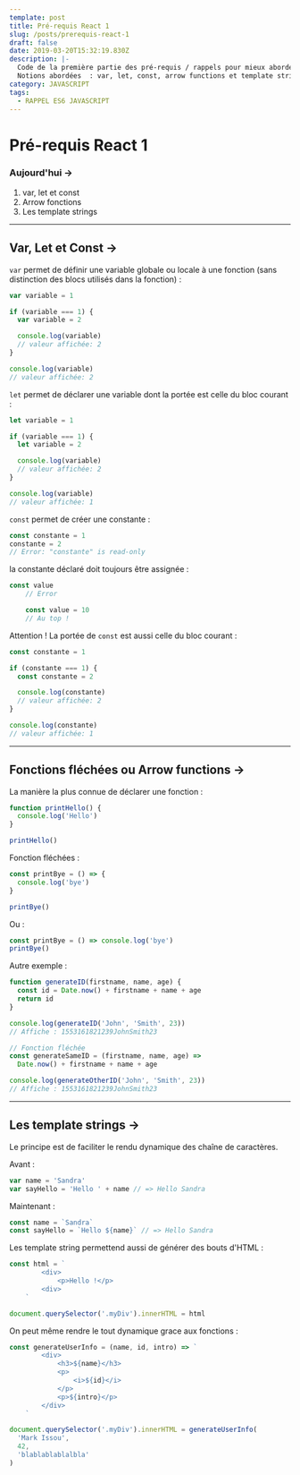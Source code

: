 ```yaml
---
template: post
title: Pré-requis React 1
slug: /posts/prerequis-react-1
draft: false
date: 2019-03-20T15:32:19.830Z
description: |-
  Code de la première partie des pré-requis / rappels pour mieux aborder React.
  Notions abordées  : var, let, const, arrow functions et template strings
category: JAVASCRIPT
tags:
  - RAPPEL ES6 JAVASCRIPT
---
```

# Pré-requis React 1

### Aujourd'hui →

1. var, let et const
2. Arrow fonctions
3. Les template strings

---

## Var, Let et Const →

`var` permet de définir une variable globale ou locale à une fonction (sans distinction des blocs utilisés dans la fonction) :

```javascript
var variable = 1

if (variable === 1) {
  var variable = 2

  console.log(variable)
  // valeur affichée: 2
}

console.log(variable)
// valeur affichée: 2
```

`let` permet de déclarer une variable dont la portée est celle du bloc courant :

```javascript
let variable = 1

if (variable === 1) {
  let variable = 2

  console.log(variable)
  // valeur affichée: 2
}

console.log(variable)
// valeur affichée: 1
```

`const` permet de créer une constante :

```javascript
const constante = 1
constante = 2
// Error: "constante" is read-only
```

la constante déclaré doit toujours être assignée :

```javascript
const value
    // Error

    const value = 10
    // Au top !
```

Attention ! La portée de `const` est aussi celle du bloc courant :

```javascript
const constante = 1

if (constante === 1) {
  const constante = 2

  console.log(constante)
  // valeur affichée: 2
}

console.log(constante)
// valeur affichée: 1
```

---

## Fonctions fléchées ou Arrow functions →

La manière la plus connue de déclarer une fonction :

```javascript
function printHello() {
  console.log('Hello')
}

printHello()
```

Fonction fléchées :

```javascript
const printBye = () => {
  console.log('bye')
}

printBye()
```

Ou :

```javascript
const printBye = () => console.log('bye')
printBye()
```

Autre exemple :

```javascript
function generateID(firstname, name, age) {
  const id = Date.now() + firstname + name + age
  return id
}

console.log(generateID('John', 'Smith', 23))
// Affiche : 1553161821239JohnSmith23

// Fonction fléchée
const generateSameID = (firstname, name, age) =>
  Date.now() + firstname + name + age

console.log(generateOtherID('John', 'Smith', 23))
// Affiche : 1553161821239JohnSmith23
```

---

## Les template strings →

Le principe est de faciliter le rendu dynamique des chaîne de caractères.

Avant :

```javascript
var name = 'Sandra'
var sayHello = 'Hello ' + name // => Hello Sandra
```

Maintenant :

```javascript
const name = `Sandra`
const sayHello = `Hello ${name}` // => Hello Sandra
```

Les template string permettend aussi de générer des bouts d'HTML :

```javascript
const html = `
    	<div>
    		<p>Hello !</p>
    	<div>
    `

document.querySelector('.myDiv').innerHTML = html
```

On peut même rendre le tout dynamique grace aux fonctions :

```javascript
const generateUserInfo = (name, id, intro) => `
    	<div>
    		<h3>${name}</h3>
    		<p>
    			<i>${id}</i>
    		</p>
    		<p>${intro}</p>
    	</div>
    `

document.querySelector('.myDiv').innerHTML = generateUserInfo(
  'Mark Issou',
  42,
  'blablablablalbla'
)
```
